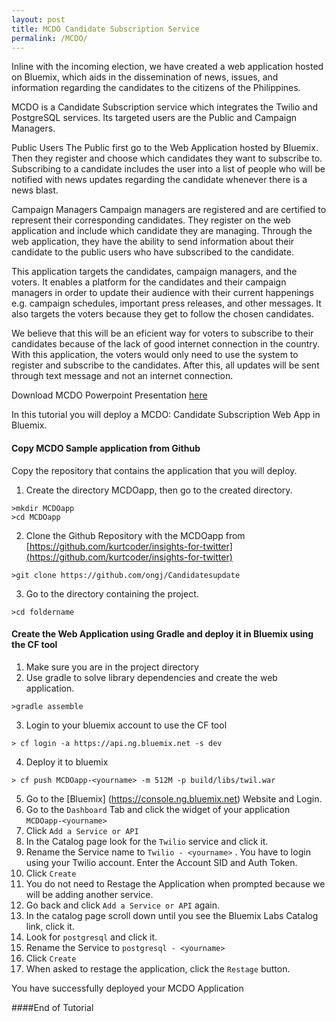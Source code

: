 ```yaml
---
layout: post
title: MCDO Candidate Subscription Service
permalink: /MCDO/
---
```


Inline with the incoming election, we have created a web application hosted on Bluemix, which aids in the dissemination of news, issues, and information regarding the candidates to the citizens of the Philippines.

MCDO is a Candidate Subscription service which integrates the Twilio and PostgreSQL services. Its targeted users are the Public and Campaign Managers.

Public Users
The Public first go to the Web Application hosted by Bluemix. Then they register and choose which candidates they want to subscribe to. Subscribing to a candidate includes the user into a list of people who will be notified with news updates regarding the candidate whenever there is a news blast.

Campaign Managers
Campaign managers are registered and are certified to represent their corresponding candidates. They register on the web application and include which candidate they are managing. Through the web application, they have the ability to send information about their candidate to the public users who have subscribed to the candidate.

This application targets the candidates, campaign managers, and the voters. It enables a platform for the candidates and their campaign managers in order to update their audience with their current happenings e.g. campaign schedules, important press releases, and other messages. It also targets the voters because they get to follow the chosen candidates.

We believe that this will be an eficient way for voters to subscribe to their candidates because of the lack of good internet connection in the country. With this application, the voters would only need to use the system to register and subscribe to the candidates. After this, all updates will be sent through text message and not an internet connection.

Download MCDO Powerpoint Presentation [here](https://github.com/kurtcoder/twitterinsightsresources/blob/master/Insights-For-Twitter-Ley.pptx?raw=true)



In this tutorial you will deploy a MCDO: Candidate Subscription Web App in Bluemix.


#### Copy MCDO Sample application from Github
Copy the repository that contains the application that you will deploy.

1. Create the directory MCDOapp, then go to the created directory.

```text		
>mkdir MCDOapp
>cd MCDOapp
```

2. Clone the Github Repository with the MCDOapp from [https://github.com/kurtcoder/insights-for-twitter](https://github.com/kurtcoder/insights-for-twitter)

```text		
>git clone https://github.com/ongj/Candidatesupdate
```

3. Go to the directory containing the project.

```text		
>cd foldername
```

#### Create the Web Application using Gradle and deploy it in Bluemix using the CF tool

1. Make sure you are in the project directory
2. Use gradle to solve library dependencies and create the web application.

```text		
>gradle assemble
```

3. Login to your bluemix account to use the CF tool

```text		
> cf login -a https://api.ng.bluemix.net -s dev
```

4. Deploy  it to bluemix

```text		
> cf push MCDOapp-<yourname> -m 512M -p build/libs/twil.war
```


5. Go to the [Bluemix] (https://console.ng.bluemix.net) Website and Login.
6. Go to the `Dashboard` Tab and click the widget of your application `MCDOapp-<yourname>`
7. Click `Add a Service or API`
8. In the Catalog page look for the `Twilio` service and click it.
9. Rename the Service name to `Twilio - <yourname>` . You have to login using your Twilio account. Enter the Account SID and Auth Token.
10. Click `Create`
11. You do not need to Restage the Application when prompted because we will be adding another service.
12. Go back and click `Add a Service or API` again. 
13. In the catalog page scroll down until you see the Bluemix Labs Catalog link, click it.
14. Look for `postgresql` and click it.
15. Rename the Service to  `postgresql - <yourname>`
16. Click `Create`
17. When asked to restage the application, click the `Restage` button.

You have successfully deployed your MCDO Application

####End of Tutorial

